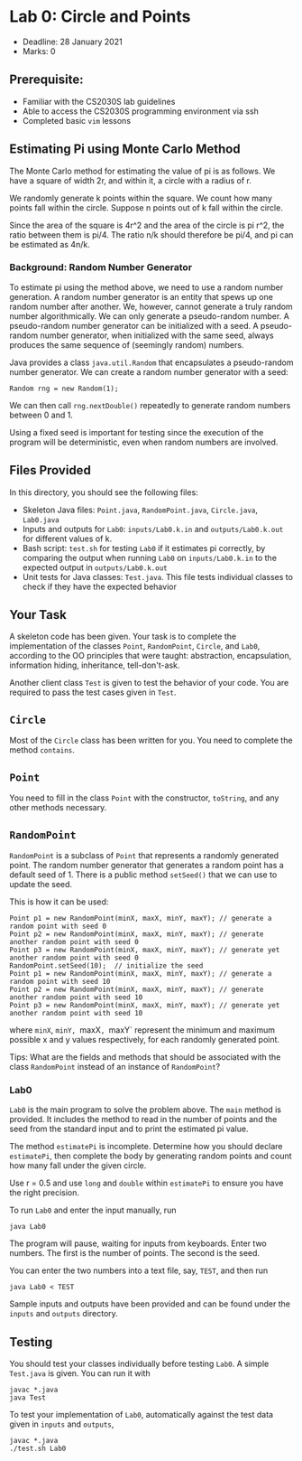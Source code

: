# Lab 0: Circle and Points

- Deadline: 28 January 2021
- Marks: 0

## Prerequisite:

- Familiar with the CS2030S lab guidelines
- Able to access the CS2030S programming environment via ssh
- Completed basic `vim` lessons

## Estimating Pi using Monte Carlo Method

The Monte Carlo method for estimating the value of pi is as follows.  We have a square of width 2r, and within it, a circle with a radius of r.  

We randomly generate k points within the square.  We count how many points fall within the circle.  Suppose n points out of k fall within the circle.

Since the area of the square is 4r^2 and the area of the circle is pi r^2, the ratio between them is pi/4.  The ratio n/k should therefore be pi/4, and pi can be estimated as 4n/k.

### Background: Random Number Generator

To estimate pi using the method above, we need to use a random number generation.  A random number generator is an entity that spews up one random number after another.  We, however, cannot generate a truly random number algorithmically.  We can only generate a pseudo-random number.  A pseudo-random number generator can be initialized with a seed.  A pseudo-random number generator, when initialized with the same seed, always produces the same sequence of (seemingly random) numbers.

Java provides a class `java.util.Random` that encapsulates a pseudo-random number generator. We can create a random number generator with a seed:

```
Random rng = new Random(1);
```

We can then call `rng.nextDouble()` repeatedly to generate random numbers between 0 and 1.

Using a fixed seed is important for testing since the execution of the program will be deterministic, even when random numbers are involved.

## Files Provided

In this directory, you should see the following files:

- Skeleton Java files: `Point.java`, `RandomPoint.java`, `Circle.java`, `Lab0.java`
- Inputs and outputs for `Lab0`: `inputs/Lab0.k.in` and `outputs/Lab0.k.out` for different values of k.  
- Bash script: `test.sh` for testing `Lab0` if it estimates pi correctly, by comparing the output when running `Lab0` on `inputs/Lab0.k.in` to the expected output in `outputs/Lab0.k.out`
- Unit tests for Java classes: `Test.java`.  This file tests individual classes to check if they have the expected behavior

## Your Task

A skeleton code has been given.  Your task is to complete the implementation of the classes `Point`, `RandomPoint`, `Circle`, and `Lab0`, according to the OO principles that were taught: abstraction, encapsulation, information hiding, inheritance, tell-don't-ask.

Another client class `Test` is given to test the behavior of your code.  You are required to pass the test cases given in `Test`.

## `Circle`

Most of the `Circle` class has been written for you.  You need to complete the method `contains`.

## `Point`

You need to fill in the class `Point` with the constructor, `toString`, and any other methods necessary.

## `RandomPoint`

`RandomPoint` is a subclass of `Point` that represents a randomly generated point.  The random number generator that generates a random point has a default seed of 1.  There is a public method `setSeed()` that we can use to update the seed.

This is how it can be used:

```
Point p1 = new RandomPoint(minX, maxX, minY, maxY); // generate a random point with seed 0
Point p2 = new RandomPoint(minX, maxX, minY, maxY); // generate another random point with seed 0
Point p3 = new RandomPoint(minX, maxX, minY, maxY); // generate yet another random point with seed 0
RandomPoint.setSeed(10);  // initialize the seed
Point p1 = new RandomPoint(minX, maxX, minY, maxY); // generate a random point with seed 10
Point p2 = new RandomPoint(minX, maxX, minY, maxY); // generate another random point with seed 10
Point p3 = new RandomPoint(minX, maxX, minY, maxY); // generate yet another random point with seed 10
```

where `minX`, `minY, `maxX`, `maxY` represent the minimum and maximum possible x and y values respectively, for each randomly generated point.

Tips: What are the fields and methods that should be associated with the class `RandomPoint` instead of an instance of `RandomPoint`?

### Lab0

`Lab0` is the main program to solve the problem above.  The `main` method is provided.  It includes the method to read in the number of points and the seed from the standard input and to print the estimated pi value.  

The method `estimatePi` is incomplete.  Determine how you should declare `estimatePi`, then complete the body by generating random points and count how many fall under the given circle.   

Use r = 0.5 and use `long` and `double` within `estimatePi` to ensure you have the right precision.

To run `Lab0` and enter the input manually, run
```
java Lab0
```

The program will pause, waiting for inputs from keyboards.  Enter two numbers. The first is the number of points. The second is the seed.

You can enter the two numbers into a text file, say, `TEST`, and then run
```
java Lab0 < TEST
```

Sample inputs and outputs have been provided and can be found under the `inputs` and `outputs` directory.

## Testing

You should test your classes individually before testing `Lab0`.  A simple `Test.java` is given.  You can run it with
```
javac *.java
java Test
```

To test your implementation of `Lab0`, automatically against the test data given in `inputs` and `outputs`,
```
javac *.java
./test.sh Lab0
```
